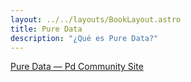 ```yaml
---
layout: ../../layouts/BookLayout.astro
title: Pure Data
description: "¿Qué es Pure Data?"
---
```


[Pure Data — Pd Community Site](https://puredata.info/)
